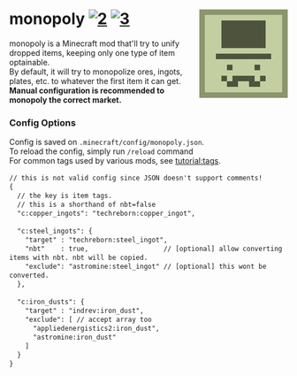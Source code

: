 # monopoly [![2][2]][4]  [![3][3]][5] <img src="src/main/resources/icon.png" align="right"/>

monopoly is a Minecraft mod that'll try to unify dropped items, keeping only one type of item optainable.    
By default, it will try to monopolize ores, ingots, plates, etc. to whatever the first item it can get.    
**Manual configuration is recommended to monopoly the correct market.**

### Config Options
Config is saved on `.minecraft/config/monopoly.json`.   
To reload the config, simply run `/reload` command    
For common tags used by various mods, see [tutorial:tags](https://fabricmc.net/wiki/tutorial:tags).
```json5
// this is not valid config since JSON doesn't support comments!
{
  // the key is item tags.
  // this is a shorthand of nbt=false
  "c:copper_ingots": "techreborn:copper_ingot",
  
  "c:steel_ingots": {
    "target" : "techreborn:steel_ingot",
    "nbt"    : true,                   // [optional] allow converting items with nbt. nbt will be copied.
    "exclude": "astromine:steel_ingot" // [optional] this wont be converted.
  },

  "c:iron_dusts": {
    "target" : "indrev:iron_dust",
    "exclude": [ // accept array too
      "appliedenergistics2:iron_dust",
      "astromine:iron_dust"
    ]
  }
}
```

[2]: https://img.shields.io/badge/loader-Fabric-blue
[3]: https://img.shields.io/badge/code_quality-F-red
[4]: https://fabricmc.net
[5]: https://git.io/code-quality
